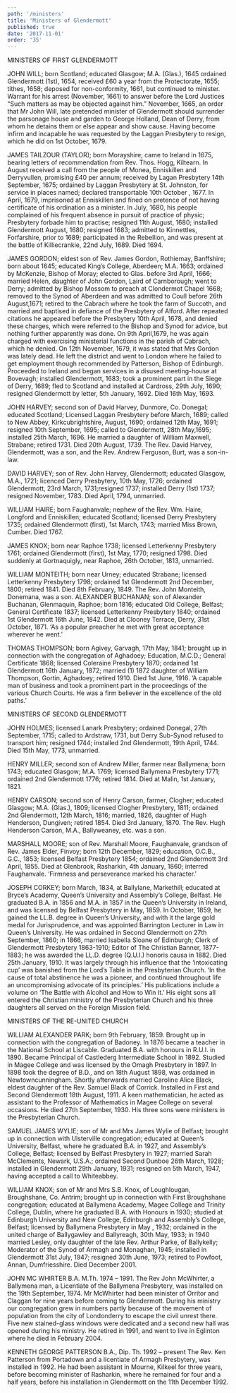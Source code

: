 ```yaml
---
path: '/ministers'
title: 'Ministers of Glendermott'
published: true
date: '2017-11-01'
order: '35'
---
```



MINISTERS OF FIRST GLENDERMOTT

JOHN WILL; born Scotland; educated Glasgow; M.A. (Glas.), 1645 ordained Glendermott (1st), 1654, received £60 a year from the Protectorate, 1655; tithes, 1658; deposed for non-conformity, 1661, but continued to minister. Warrant for his arrest (November, 1661) to answer before the Lord Justices “Such matters as may be objected against him.” November, 1665, an order that Mr John Will, late pretended minister of Glendermott should surrender the parsonage house and garden to George Holland, Dean of Derry, from whom he detains them or else appear and show cause. Having become infirm and incapable he was requested by the Laggan Presbytery to resign, which he did on 1st October, 1679.

JAMES TAILZOUR (TAYLOR); born Morayshire; came to Ireland in 1675, bearing letters of recommendation from Rev. Thos. Hogg, Kiltearn. In August received a call from the people of Monea, Enniskillen and Derryvullen, promising £40 per annum; received by Lagan Presbytery 14th September, 1675; ordained by Laggan Presbytery at St. Johnston, for service in places named; declared transportable 10th October , 1677. In April, 1679, imprisoned at Enniskillen and fined on pretence of not having certificate of his ordination as a minister. In July, 1680, his people complained of his frequent absence in pursuit of practice of physic; Presbytery forbade him to practise; resigned 11th August, 1680; installed Glendermott August, 1680; resigned 1683; admitted to Kinnettles, Forfarshire, prior to 1689; participated in the Rebellion, and was present at the battle of Killiecrankie, 22nd July, 1689. Died 1694.

JAMES GORDON; eldest son of Rev. James Gordon, Rothiemay, Banffshire; born about 1645; educated King’s College, Aberdeen; M.A. 1663; ordained by McKenzie, Bishop of Moray; elected to Glas. before 3rd April, 1666; married Helen, daughter of John Gordon, Laird of Carnborough; went to Derry; admitted by Bishop Mossom to preach at Clondermot Chapel 1668; removed to the Synod of Aberdeen and was admitted to Coull before 26th August,1671; retired to the Cabrach where he took the farm of Succoth, and married and baptised in defiance of the Presbytery of Alford. After repeated citations he appeared before the Presbytery 10th April, 1678, and denied these charges, which were referred to the Bishop and Synod for advice, but nothing further apparently was done. On 9th April,1679, he was again charged with exercising ministerial functions in the parish of Cabrach, which he denied. On 12th November, 1679, it was stated that Mrs Gordon was lately dead. He left the district and went to London where he failed to get employment though recommended by Patterson, Bishop of Edinburgh. Proceeded to Ireland and began services in a disused meeting-house at Bovevagh; installed Glendermott, 1683; took a prominent part in the Siege of Derry, 1689; fled to Scotland and installed at Cardross, 29th July, 1690; resigned Glendermott by letter, 5th January, 1692. Died 16th May, 1693.

JOHN HARVEY; second son of David Harvey, Dunmore, Co. Donegal; educated Scotland; Licensed Laggan Presbytery before March, 1689; called to New Abbey, Kirkcubrightshire, August, 1690; ordained 12th May, 1691; resigned 10th September, 1695; called to Glendermott, 28th May,1695; installed 25th March, 1696. He married a daughter of William Maxwell, Strabane; retired 1731. Died 20th August, 1739.
The Rev. David Harvey, Glendermott, was a son, and the Rev. Andrew Ferguson, Burt, was a son-in-law.

DAVID HARVEY; son of Rev. John Harvey, Glendermott; educated Glasgow, M.A., 1721; licenced Derry Presbytery, 10th May, 1726; ordained Glendermott, 23rd March, 1731;resigned 1737; installed Derry (1st) 1737; resigned November, 1783. Died April, 1794, unmarried.

WILLIAM HAIRE; born Faughanvale; nephew of the Rev. Wm. Haire, Longford and Enniskillen; educated Scotland; licensed Derry Presbytery 1735; ordained Glendermott (first), 1st March, 1743; married Miss Brown, Cumber. Died 1767.

JAMES KNOX; born near Raphoe 1738; licensed Letterkenny Presbytery 1761; ordained Glendermott (first), 1st May, 1770; resigned 1798. Died suddenly at Gortnaquigly, near Raphoe, 26th October, 1813, unmarried.

WILLIAM MONTEITH; born near Urney; educated Strabane; licensed Letterkenny Presbytery 1798; ordained 1st Glendermott 2nd December, 1800; retired 1841. Died 8th February, 1849.
The Rev. John Monteith, Donemana, was a son.
ALEXANDER BUCHANAN; son of Alexander Buchanan, Glenmaquin, Raphoe; born 1816; educated Old College, Belfast; General Certificate 1837; licensed Letterkenny Presbytery 1840; ordained 1st Glendermott 16th June, 1842. Died at Clooney Terrace, Derry, 31st October, 1871.
‘As a popular preacher he met with great acceptance wherever he went.’

THOMAS THOMPSON; born Agivey, Garvagh, 17th May, 1841; brought up in connection with the congregation of Aghadoey; Education, M.C.D.; General Certificate 1868; licensed Coleraine Presbytery 1870; ordained 1st Glendermott 16th January, 1872; married (1) 1872 daughter of William Thompson, Gortin, Aghadoey; retired 1910. Died 1st June, 1916.
‘A capable man of business and took a prominent part in the proceedings of the
various Church Courts. He was a firm believer in the excellence of the old paths.’


MINISTERS OF SECOND GLENDERMOTT

JOHN HOLMES; licensed Lanark Presbytery; ordained Donegal, 27th September, 1715; called to Ardstraw, 1731, but Derry Sub-Synod refused to transport him; resigned 1744; installed 2nd Glendermott, 19th April, 1744. Died 15th May, 1773, unmarried.

HENRY MILLER; second son of Andrew Miller, farmer near Ballymena; born 1743; educated Glasgow; M.A. 1769; licensed Ballymena Presbytery 1771; ordained 2nd Glendermott 1776; retired 1814. Died at Malin, 1st January, 1821.

HENRY CARSON; second son of Henry Carson, farmer, Clogher; educated Glasgow; M.A. (Glas.), 1809; licensed Clogher Presbytery, 1811; ordained 2nd Glendermott, 12th March, 1816; married, 1826, daughter of Hugh Henderson, Dungiven; retired 1854. Died 3rd January, 1870.
The Rev. Hugh Henderson Carson, M.A., Ballyweaney, etc. was a son.

MARSHALL MOORE; son of Rev. Marshall Moore, Faughanvale, grandson of Rev. James Elder, Finvoy; born 12th December, 1829; education, O.C.B., G.C., 1853; licensed Belfast Presbytery 1854; ordained 2nd Glendermott 3rd April, 1855. Died at Glenbrook, Rasharkin, 4th January, 1860; interred Faughanvale.
‘Firmness and perseverance marked his character.’

JOSEPH CORKEY; born March, 1834, at Ballylane, Markethill; educated at Bryce’s Academy, Queen’s University and Assembly’s College, Belfast. He graduated B.A. in 1856 and M.A. in 1857 in the Queen’s University in Ireland, and was licensed by Belfast Presbytery in May, 1859. In October, 1859, he gained the LL.B. degree in Queen’s University, and with it the large gold medal for Jurisprudence, and was appointed Barrington Lecturer in Law in Queen’s University. He was ordained in Second Glendermott on 27th September, 1860; in 1866, married Isabella Sloane of Edinburgh; Clerk of Glendermott Presbytery 1863-1910; Editor of The Christian Banner, 1877-1883; he was awarded the LL.D. degree (Q.U.I.) honoris causa in 1882. Died 25th January, 1910.
It was largely through his influence that the ‘intoxicating cup’ was banished from the Lord’s Table in the Presbyterian Church. ‘In the cause of total abstinence he was a pioneer, and continued throughout life an uncompromising advocate of its principles.’ His publications include a volume on ‘The Battle with Alcohol and How to Win It.’ His eight sons all entered the Christian ministry of the Presbyterian Church and his three daughters all served on the Foreign Mission field.

MINISTERS OF THE RE-UNITED CHURCH

WILLIAM ALEXANDER PARK; born 9th February, 1859. Brought up in connection with the congregation of Badoney. In 1876 became a teacher in the National School at Liscable. Graduated B.A. with honours in R.U.I. in 1890. Became Principal of Castlederg Intermediate School in 1892. Studied in Magee College and was licensed by the Omagh Presbytery in 1897. In 1898 took the degree of B.D., and on 18th August 1898, was ordained in Newtowncunningham. Shortly afterwards married Caroline Alice Black, eldest daughter of the Rev. Samuel Black of Corrick. Installed in First and Second Glendermott 18th August, 1911. A keen mathematician, he acted as assistant to the Professor of Mathematics in Magee College on several occasions. He died 27th September, 1930.
His three sons were ministers in the Presbyterian Church.

SAMUEL JAMES WYLIE; son of Mr and Mrs James Wylie of Belfast; brought up in connection with Ulsterville congregation; educated at Queen’s University, Belfast, where he graduated B.A. in 1927, and Assembly’s College, Belfast; licensed by Belfast Presbytery in 1927; married Sarah McClements, Newark, U.S.A.; ordained Second Dunboe 26th March, 1928; installed in Glendermott 29th January, 1931; resigned on 5th March, 1947, having accepted a call to Whiteabbey.

WILLIAM KNOX; son of Mr and Mrs S.B. Knox, of Loughlougan, Broughshane, Co. Antrim; brought up in connection with First Broughshane congregation; educated at Ballymena Academy, Magee College and Trinity College, Dublin, where he graduated B.A. with Honours in 1930; studied at Edinburgh University and New College, Edinburgh and Assembly’s College, Belfast; licensed by Ballymena Presbytery in May , 1932; ordained in the united charge of Ballygawley and Ballyreagh, 30th May, 1933; in 1940 married Lesley, only daughter of the late Rev. Arthur Parke, of Ballykelly; Moderator of the Synod of Armagh and Monaghan, 1945; installed in Glendermott 31st July, 1947; resigned 30th June, 1973; retired to Powfoot, Annan, Dumfriesshire. Died December 2001.

JOHN MC WHIRTER B.A. M.Th.	1974 – 1991. The Rev John McWhirter, a Ballymena man, a Licentiate of the Ballymena Presbytery, was installed on the 19th September, 1974. Mr McWhirter had been minister of Orritor and Claggan for nine years before coming to Glendermott. During his ministry our congregation grew in numbers partly because of the movement of population from the city of Londonderry to escape the civil unrest there. Five new stained-glass windows were dedicated and a second new hall was opened during his ministry. He retired in 1991, and went to live in Eglinton where he died in February 2004.

KENNETH GEORGE PATTERSON B.A., Dip. Th. 1992 – present The Rev. Ken Patterson from Portadown and a licentiate of Armagh Presbytery, was installed in 1992. He had been assistant in Mourne, Kilkeel for three years, before becoming minister of Rasharkin, where he remained for four and a half years, before his installation in Glendermott on the 11th December 1992.
